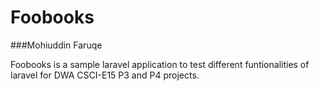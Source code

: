 # Foobooks
###Mohiuddin Faruqe

Foobooks is a sample laravel application to test different funtionalities of laravel for DWA CSCI-E15 P3 and P4 projects.

